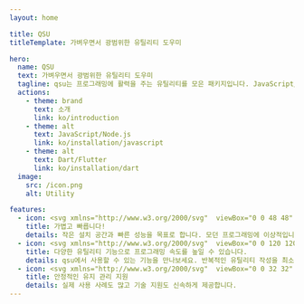 ```yaml
---
layout: home

title: QSU
titleTemplate: 가벼우면서 광범위한 유틸리티 도우미

hero:
  name: QSU
  text: 가벼우면서 광범위한 유틸리티 도우미
  tagline: qsu는 프로그래밍에 활력을 주는 유틸리티를 모은 패키지입니다. JavaScript/Node.js와 Dart/Flutter 환경에서 사용할 수 있습니다.
  actions:
    - theme: brand
      text: 소개
      link: ko/introduction
    - theme: alt
      text: JavaScript/Node.js
      link: ko/installation/javascript
    - theme: alt
      text: Dart/Flutter
      link: ko/installation/dart
  image:
    src: /icon.png
    alt: Utility

features:
  - icon: <svg xmlns="http://www.w3.org/2000/svg"  viewBox="0 0 48 48" width="96px" height="96px"><path fill="#35c1f1" d="M28.967,8.099c-0.607,0.41-1.176,0.878-1.7,1.402l-13.81,13.81	c-3.415,3.415-4.418,8.711-2.626,13.859h0c5.148,1.792,10.444,0.789,13.859-2.626l13.81-13.81c0.494-0.494,0.939-1.029,1.332-1.598	C41.86,16.199,31.89,6.125,28.967,8.099z"/><path fill="#199be2" d="M18.02,18.747l-4.564,4.564c-3.415,3.415-4.418,8.711-2.626,13.859l0,0l7.992-7.992L18.02,18.747z"/><path fill="#199be2" d="M29.253,29.98l-4.564,4.564c-3.415,3.415-8.711,4.418-13.859,2.626l0,0l7.992-7.992L29.253,29.98z"/><path fill="#50e6ff" d="M41.585,8.444l-0.319-1.339c-0.044-0.184-0.187-0.327-0.371-0.371l-1.339-0.319	c-4.178-0.995-8.281-0.177-11.283,2.193l0.794,10.325l10.325,0.794C41.762,16.726,42.58,12.622,41.585,8.444z"/><linearGradient id="brJTimU9iDLd5xgY1p0K7a" x1="35.718" x2="4.815" y1="13.389" y2="42.216" gradientUnits="userSpaceOnUse"><stop offset="0" stop-color="#0176d0"/><stop offset="1" stop-color="#16538c"/></linearGradient><path fill="url(#brJTimU9iDLd5xgY1p0K7a)" d="M33.174,14.826c-0.195-0.195-0.451-0.293-0.707-0.293s-0.512,0.098-0.707,0.293l-3.378,3.378	l-7.415,7.415l-4.88,4.88l-7.415,7.415l-3.378,3.378c-0.391,0.391-0.391,1.023,0,1.414C5.488,42.902,5.744,43,6,43	s0.512-0.098,0.707-0.293l3.378-3.378l7.415-7.415l4.88-4.88l7.415-7.415l3.378-3.378C33.564,15.85,33.564,15.217,33.174,14.826z"/></svg>
    title: 가볍고 빠릅니다!
    details: 작은 설치 공간과 빠른 성능을 목표로 합니다. 모던 프로그래밍에 이상적입니다.
  - icon: <svg xmlns="http://www.w3.org/2000/svg"  viewBox="0 0 120 120" width="240px" height="240px" baseProfile="basic"><polygon points="106,94 60,116 14,94 14,34 60,12 106,34" opacity=".35"/><polygon fill="#0075ff" points="106,90 60,112 14,90 14,30 60,8 106,30"/><polygon points="35,81.005 35,47.005 60,34.995 85,47.005 85,81.005 60,93.005" opacity=".35"/><polygon fill="#a4e2f1" points="35,77.005 35,43.005 60,30.995 85,43.005 85,77.005 60,89.005"/><polygon points="106,34.05 60,56.7 14,34.05 14,42.83 56,63.45 56,110.087 60,112 64,110.087 64,63.474 106,42.7" opacity=".35"/><polygon fill="#52afff" points="106,30.05 60,52.7 14,30.05 14,38.83 56,59.45 56,110.087 60,112 64,110.087 64,59.474 106,38.7"/></svg>
    title: 다양한 유틸리티 기능으로 프로그래밍 속도를 높일 수 있습니다.
    details: qsu에서 사용할 수 있는 기능을 만나보세요. 반복적인 유틸리티 작성을 최소화하세요.
  - icon: <svg xmlns="http://www.w3.org/2000/svg"  viewBox="0 0 32 32" width="64px" height="64px"><circle cx="16" cy="17" r="5" fill="#ed0049"/><path fill="#ed0049" d="M23,31H9v0c0-3.866,3.134-7,7-7h0C19.866,24,23,27.134,23,31L23,31z"/><path fill="#0f518c" d="M19,4c0-1.657-1.343-3-3-3s-3,1.343-3,3c0,0.885,0.391,1.672,1,2.222V10h4V6.222 C18.609,5.672,19,4.885,19,4z"/><path fill="#0f518c" d="M7.061,8.318c-1.171-1.171-3.071-1.171-4.243,0s-1.171,3.071,0,4.243 c0.626,0.626,1.459,0.906,2.278,0.864l2.672,2.672l2.828-2.828l-2.672-2.672C7.967,9.777,7.686,8.944,7.061,8.318z"/><path fill="#0f518c" d="M24.879,8.318c1.171-1.171,3.071-1.171,4.243,0s1.171,3.071,0,4.243 c-0.626,0.626-1.459,0.906-2.278,0.864l-2.672,2.672l-2.828-2.828l2.672-2.672C23.972,9.777,24.253,8.944,24.879,8.318z"/><path fill="#0f518c" d="M24.879,27.218c1.171,1.171,3.071,1.171,4.243,0c1.171-1.171,1.171-3.071,0-4.243 c-0.626-0.626-1.459-0.906-2.278-0.864l-2.672-2.672l-2.828,2.828l2.672,2.672C23.972,25.759,24.253,26.592,24.879,27.218z"/><g><path fill="#0f518c" d="M7.061,27.218c-1.171,1.171-3.071,1.171-4.243,0c-1.171-1.171-1.171-3.071,0-4.243 c0.626-0.626,1.459-0.906,2.278-0.864l2.672-2.672l2.828,2.828L7.925,24.94C7.967,25.759,7.686,26.592,7.061,27.218z"/></g></svg>
    title: 안정적인 유지 관리 지원
    details: 실제 사용 사례도 많고 기술 지원도 신속하게 제공합니다.
---
```

